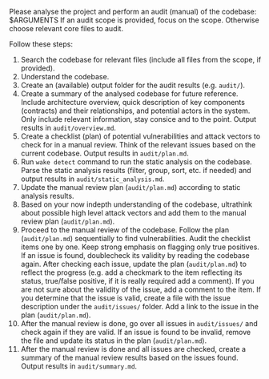 Please analyse the project and perform an audit (manual) of the codebase: $ARGUMENTS
If an audit scope is provided, focus on the scope. Otherwise choose relevant core files to audit.

Follow these steps:
1. Search the codebase for relevant files (include all files from the scope, if provided).
2. Understand the codebase.
3. Create an (available) output folder for the audit results (e.g. `audit/`).
4. Create a summary of the analysed codebase for future reference. Include architecture overview, quick description of key components (contracts) and their relationships, and potential actors in the system. Only include relevant information, stay consice and to the point. Output results in `audit/overview.md`.
5. Create a checklist (plan) of potential vulnerabilities and attack vectors to check for in a manual review. Think of the relevant issues based on the current codebase. Output results in `audit/plan.md`.
6. Run `wake detect` command to run the static analysis on the codebase. Parse the static analysis results (filter, group, sort, etc. if needed) and output results in `audit/static_analysis.md`.
7. Update the manual review plan  (`audit/plan.md`) according to static analysis results.
8. Based on your now indepth understanding of the codebase, ultrathink about possible high level attack vectors and add them to the manual review plan (`audit/plan.md`).
9. Proceed to the manual review of the codebase. Follow the plan (`audit/plan.md`) sequentially to find vulnerabilities. Audit the checklist items one by one. Keep strong emphasis on flagging only true positives. If an issue is found, doublecheck its validity by reading the codebase again. After checking each issue, update the plan (`audit/plan.md`) to reflect the progress (e.g. add a checkmark to the item reflecting its status, true/false positive, if it is really required add a comment). If you are not sure about the validity of the issue, add a comment to the item. If you determine that the issue is valid, create a file with the issue description under the `audit/issues/` folder. Add a link to the issue in the plan (`audit/plan.md`).
10. After the manual review is done, go over all issues in `audit/issues/` and check again if they are valid. If an issue is found to be invalid, remove the file and update its status in the plan (`audit/plan.md`).
11. After the manual review is done and all issues are checked, create a summary of the manual review results based on the issues found. Output results in `audit/summary.md`.